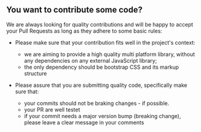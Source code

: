 ## You want to contribute some code?

We are always looking for quality contributions and will be happy to accept your Pull Requests as long as they adhere to some basic rules:

* Please make sure that your contribution fits well in the project's context:
  * we are aiming to provide a high quality multi platform library, without any dependencies on any external JavaScript library;
  * the only dependency should be bootstrap CSS and its markup structure
  
* Please assure that you are submitting quality code, specifically make sure that:
  * your commits should not be braking changes - if possible. 
  * your PR are well testet
  * if your commit needs a major version bump (breaking change), please leave a clear message in your comments 
